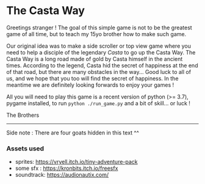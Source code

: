 # The Casta Way

Greetings stranger ! The goal of this simple game is not to be the greatest game of all time, but to teach my 15yo brother how to make such game.

Our original idea was to make a side scroller or top view game where you need to help a disciple of the legendary *Casta* to go up the Casta Way. The Casta Way is a long road made of gold by Casta himself in the ancient times. According to the legend, Casta hid the secret of happiness at the end of that road, but there are many obstacles in the way... Good luck to all of us, and we hope that you too will find the secret of happiness. In the meantime we are definitely looking forwards to enjoy your games !

All you will need to play this game is a recent version of python (>= 3.7), pygame installed, to run `python ./run_game.py` and a bit of skill... or luck !

The Brothers


---
Side note : There are four goats hidden in this text ^^



### Assets used 

- sprites: https://vryell.itch.io/tiny-adventure-pack
- some sfx : https://kronbits.itch.io/freesfx
- soundtrack: https://audionautix.com/